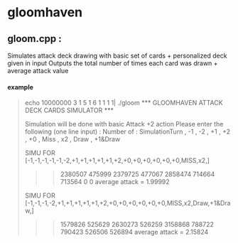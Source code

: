 # gloomhaven

## gloom.cpp : 
  Simulates attack deck drawing with basic set of cards + personalized deck given in input
  Outputs the total number of times each card was drawn + average attack value

#### example 
> echo 10000000 3 1 5 1 6 1 1 1 1| ./gloom
> *** GLOOMHAVEN ATTACK DECK CARDS SIMULATOR ***
> 
> Simulation will be done with basic Attack +2 action
> Please enter the following (one line input) :
>   Number of : SimulationTurn , -1 , -2 , +1 , +2 , +0 , Miss , x2 , Draw , +1&Draw
>
> SIMU FOR [-1,-1,-1,-1,-1,-2,+1,+1,+1,+1,+1,+2,+0,+0,+0,+0,+0,+0,MISS,x2,]
>   >> 2380507 475999 2379725 477067 2858474 714664 713564 0 0 
> average attack = 1.99992
> 
> SIMU FOR [-1,-1,-1,-2,+1,+1,+1,+1,+1,+2,+0,+0,+0,+0,+0,+0,MISS,x2,Draw,+1&Draw,]
>   >> 1579826 525629 2630273 526259 3158868 788722 790423 526506 526894 
> average attack = 2.15824
